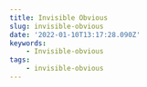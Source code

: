 ```yaml
---
title: Invisible Obvious
slug: invisible-obvious
date: '2022-01-10T13:17:28.090Z'
keywords:
    - Invisible-obvious
tags:
    - invisible-obvious
---
```


